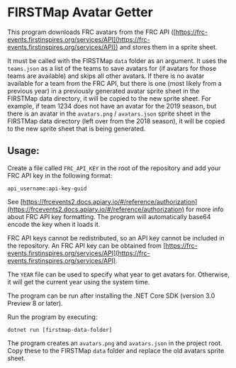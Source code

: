 # FIRSTMap Avatar Getter
This program downloads FRC avatars from the FRC API
([https://frc-events.firstinspires.org/services/API](https://frc-events.firstinspires.org/services/API))
and stores them in a sprite sheet.

It must be called with the FIRSTMap `data` folder as an
argument. It uses the `teams.json` as a list of the
teams to save avatars for (if avatars for those teams
are available) and skips all other avatars. If there
is no avatar available for a team from the FRC API, but
there is one (most likely from a previous year) in a
previously generated avatar sprite sheet in the FIRSTMap
data directory, it will be copied to the new sprite sheet.
For example, if team 1234 does not have an avatar for the
2019 season, but there is an avatar in the `avatars.png` /
`avatars.json` sprite sheet in the FIRSTMap data directory
(left over from the 2018 season), it will be copied to the
new sprite sheet that is being generated.

## Usage:
Create a file called `FRC_API_KEY` in the root of the
repository and add your FRC API key in the following
format:
```
api_username:api-key-guid
```
See
[https://frcevents2.docs.apiary.io/#/reference/authorization](https://frcevents2.docs.apiary.io/#/reference/authorization)
for more info about FRC API key formatting. The program
will automatically base64 encode the key when it loads it.

FRC API keys cannot be redistributed, so an API key cannot
be included in the repository. An FRC API key can be
obtained from
[https://frc-events.firstinspires.org/services/API](https://frc-events.firstinspires.org/services/API).

The `YEAR` file can be used to specify what
year to get avatars for. Otherwise, it will get the
current year using the system time.


The program can be run after installing the .NET Core SDK
(version 3.0 Preview 8 or later).

Run the program by executing:
```
dotnet run [firstmap-data-folder]
```

The program creates an `avatars.png` and `avatars.json` in
the project root. Copy these to the FIRSTMap `data` folder
and replace the old avatars sprite sheet.